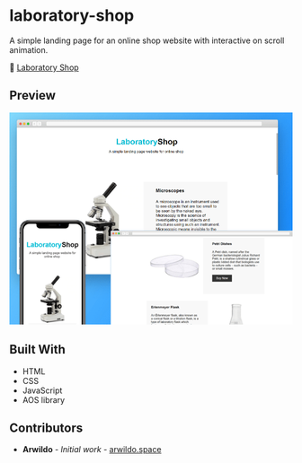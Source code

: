 # laboratory-shop
A simple landing page for an online shop website with interactive on scroll animation.

:microscope: [Laboratory Shop](https://www.arwildo.space/flood-warning/)

## Preview
![alt text](https://raw.githubusercontent.com/arwildo/laboratory-shop/master/previews/laboratory-shop.png "Website Preview")

## Built With

* HTML
* CSS
* JavaScript
* AOS library

## Contributors

* **Arwildo** - *Initial work* - [arwildo.space](http://www.arwildo.space/)
